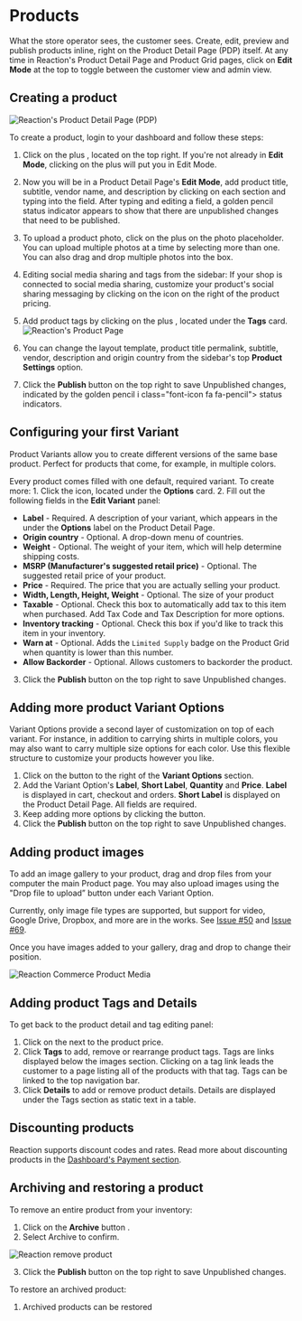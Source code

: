 # Products

What the store operator sees, the customer sees. Create, edit, preview and publish products inline, right on the Product Detail Page (PDP) itself. At any time in Reaction's Product Detail Page and Product Grid pages, click on **Edit Mode** at the top to toggle between the customer view and admin view.

## Creating a product

![](/assets/admin-product-details-page.png "Reaction's Product Detail Page (PDP)")

To create a product, login to your dashboard and follow these steps:

1.  Click on the plus <i class="font-icon fa fa-plus"></i>, located on the top right. If you're not already in **Edit Mode**, clicking on the plus will put you in Edit Mode.

2.  Now you will be in a Product Detail Page's **Edit Mode**, add product title, subtitle, vendor name, and description by clicking on each section and typing into the field. After typing and editing a field, a golden pencil <i class="font-icon fa fa-pencil"></i> status indicator appears to show that there are unpublished changes that need to be published.

3.  To upload a product photo, click on the plus <i class="font-icon fa fa-plus"></i> on the photo placeholder. You can upload multiple photos at a time by selecting more than one. You can also drag and drop multiple photos into the box.

4.  Editing social media sharing and tags from the sidebar: If your shop is connected to social media sharing, customize your product's social sharing messaging by clicking on the <i class="font-icon fa fa-pencil"></i> icon on the right of the product pricing.

5.  Add product tags by clicking on the plus <i class="font-icon fa fa-plus"></i>, located under the **Tags** card.
    ![](/assets/admin-product-details-tag.png "Reaction's Product Page")

6.  You can change the layout template, product title permalink, subtitle, vendor, description and origin country from the sidebar's top **Product Settings** option.

7.  Click the **Publish** button on the top right to save Unpublished changes, indicated by the golden pencil i class="font-icon fa fa-pencil"> status indicators.

## Configuring your first Variant

Product Variants allow you to create different versions of the same base product. Perfect for products that come, for example, in multiple colors.

Every product comes filled with one default, required variant. To create more:
1\. Click the <i class="font-icon fa fa-pencil"></i> icon, located under the **Options** card.
2\. Fill out the following fields in the **Edit Variant** panel:

-   **Label** - Required. A description of your variant, which appears in the under the **Options** label on the Product Detail Page.
-   **Origin country** - Optional. A drop-down menu of countries.
-   **Weight** - Optional. The weight of your item, which will help determine shipping costs.
-   **MSRP (Manufacturer's suggested retail price)** - Optional. The suggested retail price of your product.
-   **Price** - Required. The price that you are actually selling your product.
-   **Width, Length, Height, Weight** - Optional. The size of your product
-   **Taxable** - Optional. Check this box to automatically add tax to this item when purchased. Add Tax Code and Tax Description for more options.
-   **Inventory tracking** - Optional. Check this box if you'd like to track this item in your inventory.
-   **Warn at** - Optional. Adds the `Limited Supply` badge on the Product Grid when quantity is lower than this number.
-   **Allow Backorder** - Optional. Allows customers to backorder the product.

3.  Click the **Publish** button on the top right to save Unpublished changes.

## Adding more product Variant Options

Variant Options provide a second layer of customization on top of each variant. For instance, in addition to carrying shirts in multiple colors, you may also want to carry multiple size options for each color. Use this flexible structure to customize your products however you like.

1.  Click on the <i class="font-icon fa fa-plus"></i> button to the right of the **Variant Options** section.
2.  Add the Variant Option's **Label**, **Short Label**, **Quantity** and **Price**. **Label** is displayed in cart, checkout and orders. **Short Label** is displayed on the Product Detail Page. All fields are required.
3.  Keep adding more options by clicking the <i class="font-icon fa fa-plus"></i> button.
4.  Click the **Publish** button on the top right to save Unpublished changes.

## Adding product images

To add an image gallery to your product, drag and drop files from your computer the main Product page. You may also upload images using the "Drop file to upload” button under each Variant Option.

Currently, only image file types are supported, but support for video, Google Drive, Dropbox, and more are in the works. See [Issue #50](https://github.com/reactioncommerce/reaction/issues/50) and [Issue #69](https://github.com/reactioncommerce/reaction/issues/69).

Once you have images added to your gallery, drag and drop to change their position.

![](/assets/admin-product-variant-3.png "Reaction Commerce Product Media")

## Adding product Tags and Details

To get back to the product detail and tag editing panel:

1.  Click on the <i class="font-icon fa fa-pencil"></i> next to the product price.
2.  Click **Tags** to add, remove or rearrange product tags. Tags are links displayed below the images section. Clicking on a tag link leads the customer to a page listing all of the products with that tag. Tags can be linked to the top navigation bar.
3.  Click **Details** to add or remove product details. Details are displayed under the Tags section as static text in a table.

## Discounting products

Reaction supports discount codes and rates. Read more about discounting products in the [Dashboard's Payment section](/admin/dashboard/payments-discounts.md).

## Archiving and restoring a product

To remove an entire product from your inventory:

1.  Click on the **Archive** button <i class="rui font-icon fa fa-archive"></i>.
2.  Select Archive to confirm.

![](/assets/admin-product-delete.png "Reaction remove product")

3.  Click the **Publish** button on the top right to save Unpublished changes.

To restore an archived product:

1.  Archived products can be restored
